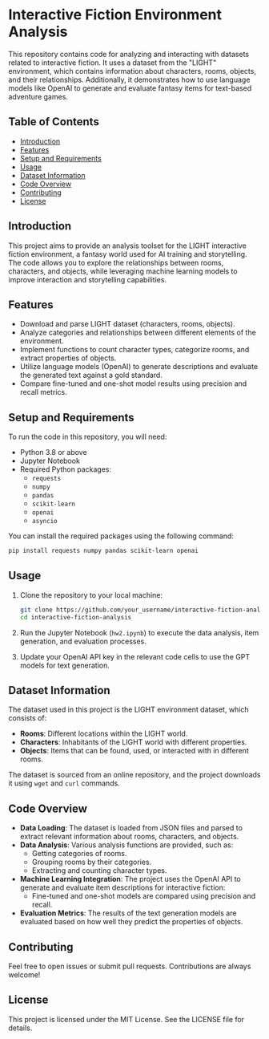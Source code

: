 # Interactive Fiction Environment Analysis

This repository contains code for analyzing and interacting with datasets related to interactive fiction. It uses a dataset from the "LIGHT" environment, which contains information about characters, rooms, objects, and their relationships. Additionally, it demonstrates how to use language models like OpenAI to generate and evaluate fantasy items for text-based adventure games.

## Table of Contents
- [Introduction](#introduction)
- [Features](#features)
- [Setup and Requirements](#setup-and-requirements)
- [Usage](#usage)
- [Dataset Information](#dataset-information)
- [Code Overview](#code-overview)
- [Contributing](#contributing)
- [License](#license)

## Introduction

This project aims to provide an analysis toolset for the LIGHT interactive fiction environment, a fantasy world used for AI training and storytelling. The code allows you to explore the relationships between rooms, characters, and objects, while leveraging machine learning models to improve interaction and storytelling capabilities.

## Features
- Download and parse LIGHT dataset (characters, rooms, objects).
- Analyze categories and relationships between different elements of the environment.
- Implement functions to count character types, categorize rooms, and extract properties of objects.
- Utilize language models (OpenAI) to generate descriptions and evaluate the generated text against a gold standard.
- Compare fine-tuned and one-shot model results using precision and recall metrics.

## Setup and Requirements
To run the code in this repository, you will need:

- Python 3.8 or above
- Jupyter Notebook
- Required Python packages:
  - `requests`
  - `numpy`
  - `pandas`
  - `scikit-learn`
  - `openai`
  - `asyncio`

You can install the required packages using the following command:

```sh
pip install requests numpy pandas scikit-learn openai
```

## Usage

1. Clone the repository to your local machine:
   
   ```sh
   git clone https://github.com/your_username/interactive-fiction-analysis.git
   cd interactive-fiction-analysis
   ```

2. Run the Jupyter Notebook (`hw2.ipynb`) to execute the data analysis, item generation, and evaluation processes.

3. Update your OpenAI API key in the relevant code cells to use the GPT models for text generation.

## Dataset Information

The dataset used in this project is the LIGHT environment dataset, which consists of:
- **Rooms**: Different locations within the LIGHT world.
- **Characters**: Inhabitants of the LIGHT world with different properties.
- **Objects**: Items that can be found, used, or interacted with in different rooms.

The dataset is sourced from an online repository, and the project downloads it using `wget` and `curl` commands.

## Code Overview

- **Data Loading**: The dataset is loaded from JSON files and parsed to extract relevant information about rooms, characters, and objects.
- **Data Analysis**: Various analysis functions are provided, such as:
  - Getting categories of rooms.
  - Grouping rooms by their categories.
  - Extracting and counting character types.
- **Machine Learning Integration**: The project uses the OpenAI API to generate and evaluate item descriptions for interactive fiction:
  - Fine-tuned and one-shot models are compared using precision and recall.
- **Evaluation Metrics**: The results of the text generation models are evaluated based on how well they predict the properties of objects.

## Contributing

Feel free to open issues or submit pull requests. Contributions are always welcome!

## License

This project is licensed under the MIT License. See the LICENSE file for details.
